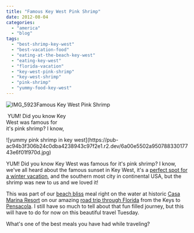 ```yaml
---
title: "Famous Key West Pink Shrimp"
date: 2012-08-04
categories: 
  - "america"
  - "blog"
tags: 
  - "best-shrimp-key-west"
  - "best-vacation-food"
  - "eating-at-the-beach-key-west"
  - "eating-key-west"
  - "florida-vacation"
  - "key-west-pink-shrimp"
  - "key-west-shrimp"
  - "pink-shrimp"
  - "yummy-food-key-west"
---
```


![IMG_5923](https://pub-ac94b3f306b24c0dba4238943c97f2e1.r2.dev/6a00e5502a95078833017617009cb7970c.jpg)Famous Key West Pink Shrimp

 YUM! Did you know Key  
West was famous for  
it's pink shrimp? I know,

  
  

<!--more--> ![yummy pink shrimp in key west](https://pub-ac94b3f306b24c0dba4238943c97f2e1.r2.dev/6a00e5502a95078833017743e6f01f970d.jpg)  
  
YUM! Did you know Key West was famous for it's pink shrimp? I know, we've all heard about the famous sunset in Key West, it's a [perfect spot for a winter vacation](https://pub-ac94b3f306b24c0dba4238943c97f2e1.r2.dev/2012/02/key-west-vacation.html "Key west winter vacation spot"), and the southern most city in continental USA, but the shrimp was new to us and we loved it!  
  
This was part of our [beach bliss](https://pub-ac94b3f306b24c0dba4238943c97f2e1.r2.dev/2012/07/-beach-bliss-romantic-dining-fantasy-in-key-west.html "Beach bliss key west ") meal right on the water at historic [Casa Marina Resort](http://www.casamarinaresort.com/ "casa marina resort") on our amazing [road trip through Florida](https://pub-ac94b3f306b24c0dba4238943c97f2e1.r2.dev/2011/10/florida-road-trip-sun-fun-family-vacation.html "amazing road trip florida") from the Keys to [Pensacola](https://pub-ac94b3f306b24c0dba4238943c97f2e1.r2.dev/2011/11/florida-family-vacation-fun.html "vacation in pensacola, florida"). I still have so much to tell about that fun filled journey, but this will have to do for now on this beautiful travel Tuesday.  
  
What's one of the best meals you have had while traveling?
